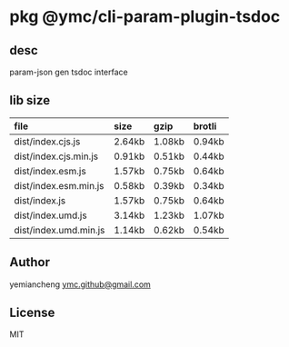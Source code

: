 # pkg @ymc/cli-param-plugin-tsdoc

## desc
param-json gen tsdoc interface

## lib size  
file | size | gzip | brotli
:---- | :---- | :---- | :----
dist/index.cjs.js | 2.64kb | 1.08kb | 0.94kb
dist/index.cjs.min.js | 0.91kb | 0.51kb | 0.44kb
dist/index.esm.js | 1.57kb | 0.75kb | 0.64kb
dist/index.esm.min.js | 0.58kb | 0.39kb | 0.34kb
dist/index.js | 1.57kb | 0.75kb | 0.64kb
dist/index.umd.js | 3.14kb | 1.23kb | 1.07kb
dist/index.umd.min.js | 1.14kb | 0.62kb | 0.54kb

## Author
yemiancheng <ymc.github@gmail.com>

## License
MIT